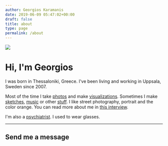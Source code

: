 ```yaml
---
author: Georgios Karamanis
date: 2019-06-09 05:47:02+00:00
draft: false
title: about
type: page
permalink: /about
---
```


![](/images/about/22179918_10211502948024249_7906213241610123165_o.jpg)




# Hi, I'm Georgios

I was born in Thessaloniki, Greece. I've been living and working in Uppsala, Sweden since 2007.

Most of the time I take [photos](/blog) and make [visualizations](/dataviz). Sometimes I make [sketches](/sketches), [music](/music) or other [stuff](http://www.georgioskaramanis.com/stuff). I like street photography, portrait and the color orange. You can read more about me in [this interview](http://blog.eyeem.com/?p=12443).

I'm also a [psychiatrist](https://www.akademiska.se/for-patient-och-besokare/hitta-pa-sjukhuset/a-till-o/affektiva-specialmottagningen/). I used to wear glasses.

* * *

## Send me a message



